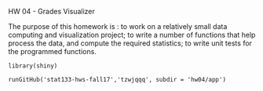 HW 04 - Grades Visualizer

The purpose of this homework is :
to work on a relatively small data computing and visualization project;
to write a number of functions that help process the data, and compute the required statistics;
to write unit tests for the programmed functions.

```{r}
library(shiny)

runGitHub('stat133-hws-fall17','tzwjqqq', subdir = 'hw04/app')
```